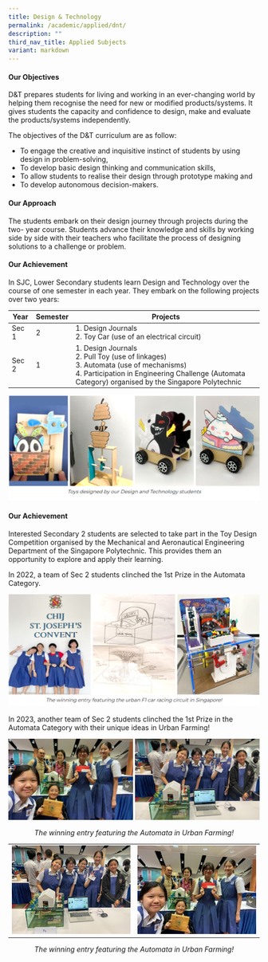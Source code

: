 ```yaml
---
title: Design & Technology
permalink: /academic/applied/dnt/
description: ""
third_nav_title: Applied Subjects
variant: markdown
---
```

<style type="text/css">
figcaption 
{
text-align:center;
font-style: italic;
}
</style>

#### **Our Objectives**


D&amp;T prepares students for living and working in an ever-changing world by helping them recognise the need for new or modified products/systems. It gives students the capacity and confidence to design, make and evaluate the products/systems independently. 

The objectives of the D&amp;T curriculum are as follow:

*   To engage the creative and inquisitive instinct of students by using design in problem-solving,
*   To develop basic design thinking and communication skills,
*   To allow students to realise their design through prototype making and
*   To develop autonomous decision-makers.

#### **Our Approach**


The students embark on their design journey through projects during the two- year course. Students advance their knowledge and skills by working side by side with their teachers who facilitate the process of designing solutions to a challenge or problem.  

#### **Our Achievement**


In SJC, Lower Secondary students learn Design and Technology over the course of one semester in each year. They embark on the following projects over two years:  

  

| Year | Semester | Projects |
| -------- | -------- | -------- |
| Sec 1     |     2    |                                                       1. Design Journals <br>2. Toy Car (use of an electrical circuit)                                                      |
| Sec 2 |     1    |  1. Design Journals  <br>2. Pull Toy (use of linkages) <br> 3. Automata (use of mechanisms)  <br>4. Participation in Engineering Challenge (Automata Category) organised by the Singapore Polytechnic |
 
![](/images/Curriculum/Craft%20and%20Technology/Design%20&amp;%20Technology/D1.png)

  

#### **Our Achievement**


Interested Secondary 2 students are selected to take part in the Toy Design Competition organised by the Mechanical and Aeronautical Engineering Department of the Singapore Polytechnic. This provides them an opportunity to explore and apply their learning.

In 2022, a team of Sec 2 students clinched the 1st Prize in the Automata Category.

  
![](/images/Curriculum/Craft%20and%20Technology/Design%20&amp;%20Technology/D2.png)


In 2023, another team of Sec 2 students clinched the 1st Prize in the Automata Category with their unique ideas in Urban Farming!

![](/images/Curriculum/Craft%20and%20Technology/Design%20&amp;%20Technology/2023dnt1.jpg)
<figcaption>The winning entry featuring the Automata in Urban Farming!
</figcaption>

|||
|-|-|
|![](/images/Curriculum/Craft%20and%20Technology/Design%20&amp;%20Technology/dnt%20automata%201%20-%20copy.jpeg)|![](/images/Curriculum/Craft%20and%20Technology/Design%20&amp;%20Technology/dnt%20automata%202%20-%20copy.jpeg)|
<figcaption>The winning entry featuring the Automata in Urban Farming!
</figcaption>